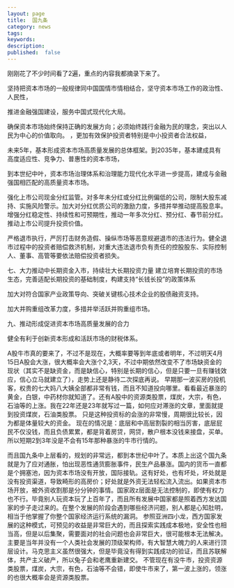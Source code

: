 ```yaml
---
layout: page
title:  国九条 
category: news
tags:
keywords:
description:
published:  false
---
```


刚刚花了不少时间看了2遍，重点的内容我都摘录下来了。

坚持把资本市场的一般规律同中国国情市情相结合，坚守资本市场工作的政治性、人民性，

推进金融强国建设，服务中国式现代化大局。

确保资本市场始终保持正确的发展方向；必须始终践行金融为民的理念，突出以人民为中心的价值取向。 ，更加有效保护投资者特别是中小投资者合法权益，


未来5年，基本形成资本市场高质量发展的总体框架。到2035年，基本建成具有高度适应性、竞争力、普惠性的资本市场，

到本世纪中叶，资本市场治理体系和治理能力现代化水平进一步提高，建成与金融强国相匹配的高质量资本市场。

强化上市公司现金分红监管。对多年未分红或分红比例偏低的公司，限制大股东减持、实施风险警示。加大对分红优质公司的激励力度，多措并举推动提高股息率。增强分红稳定性、持续性和可预期性，推动一年多次分红、预分红、春节前分红。
推动上市公司提升投资价值。

严格退市执行，严厉打击财务造假、操纵市场等恶意规避退市的违法行为。健全退市过程中的投资者赔偿救济机制，对重大违法退市负有责任的控股股东、实际控制人、董事、高管等要依法赔偿投资者损失。

七、大力推动中长期资金入市，持续壮大长期投资力量
建立培育长期投资的市场生态，完善适配长期投资的基础制度，构建支持“长钱长投”的政策体系

加大对符合国家产业政策导向、突破关键核心技术企业的股债融资支持。

加大并购重组改革力度，多措并举活跃并购重组市场。

九、推动形成促进资本市场高质量发展的合力

健全有利于创新资本形成和活跃市场的财税体系。

A股牛市真的要来了，不过不是现在，大概率要等到年底或者明年，不过明天4月15日A股会大涨，很大概率会大涨个2,3天，不过中期依然改变不了市场缺资金的现状（其实不是缺资金，而是缺信心，特别是长期的信心，但是只要一旦有赚钱效应，信心立马就建立了），走势上还是静待二次探底再说。
早期那一波买房的投机客，权贵的七大妈八大姨全部都非常有钱，而且不知道投向哪里。看看最近暴涨的黄金，白银，中药材你就知道了。还有A股中的资源类股票，煤炭，大宗，有色，石油等的上涨。我在22年还是23年就写过一篇，如何应对滞涨的文章，里面就提到投资煤炭，石油类股票。
只是这种投资标的会涨的非常慢，周期很比较长，因为都是体量较大的资金。
现在的情况是：底层和中高层割裂的相当厉害，底层屁民不仅没钱，而且负债累累，都是背着房贷，网贷，散户根本没钱来接盘，买单。所以短期2到3年没是不会有15年那种暴涨的牛市行情的。

而且国九条中上层看的，规划的非常远，都到本世纪中叶了。本质上出这个国九条就是为了应对通胀，怕出现恶性通货膨胀事件，民生产品暴涨。国内的货币一直都是个拥塞池，因为资本市场没有开放，国际接轨。这有好处，也有坏处，坏处就是没有投资渠道，导致畸形的高房价；好处就是外资无法轻松流入流出。如果资本市场开放，被外资收割那是分分钟的事情。国家政z层面是无法控制的，即使有权力也不行。毕竟别人玩资本玩了上百年了，而且所有发展中国家都是照着西方发达国家的步子走过来的。在整个发展的阶段会遇到哪些经济问题，别人都是心知肚明，相当于他掌握了你整个国家经济运行系统的漏洞。
参照亚洲四小龙，西方国家发展的这种模式，可预见的收益是非常巨大的，而且探索实践成本极地，安全性也相当高，但是以后集聚，需要面对的社会问题也会非常巨大，很可能根本无法解决。主要是当年并没有一个人类社会发展的顶级架构师，有大智慧大魄力的人来进行顶层设计。马克思主义虽然很强大，但是毕竟没有得到实践成功的验证，而且苏联解体，共产主义破产，所以兔子会和老鹰重新建交。
不管现在有没牛市，投资资源类股票，煤炭，大宗，有色，石油等不会错，即使牛市来了，第一波上涨的，领涨的也很大概率会是资源类股票。




